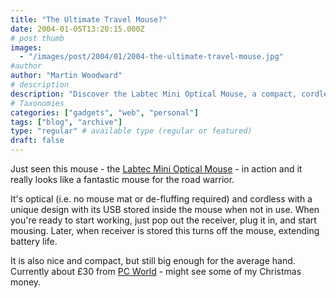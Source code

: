 ```yaml
---
title: "The Ultimate Travel Mouse?"
date: 2004-01-05T13:20:15.000Z
# post thumb
images:
  - "/images/post/2004/01/2004-the-ultimate-travel-mouse.jpg"
#author
author: "Martin Woodward"
# description
description: "Discover the Labtec Mini Optical Mouse, a compact, cordless travel companion with a unique design that optimises convenience and battery life."
# Taxonomies
categories: ["gadgets", "web", "personal"]
tags: ["blog", "archive"]
type: "regular" # available type (regular or featured)
draft: false
---
```

Just seen this mouse - the [Labtec Mini Optical Mouse](http://www.pcworld.co.uk/product.php?sku=930715) - in action and it really looks like a fantastic mouse for the road warrior.

It's optical (i.e. no mouse mat or de-fluffing required) and cordless with a unique design with its USB stored inside the mouse when not in use. When you're ready to start working, just pop out the receiver, plug it in, and start mousing. Later, when receiver is stored this turns off the mouse, extending battery life. 

It is also nice and compact, but still big enough for the average hand.   Currently about £30 from [PC World](http://www.pcworld.co.uk/product.php?sku=930715) - might see some of my Christmas money.
